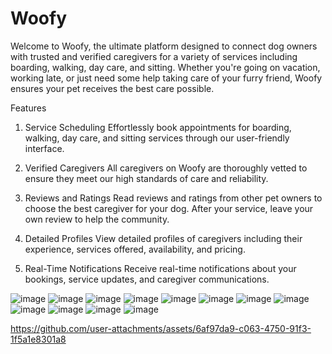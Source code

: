 # Woofy
Welcome to Woofy, the ultimate platform designed to connect dog owners with trusted and verified caregivers for a variety of services including boarding, walking, day care, and sitting. Whether you're going on vacation, working late, or just need some help taking care of your furry friend, Woofy ensures your pet receives the best care possible.

Features
1. Service Scheduling
Effortlessly book appointments for boarding, walking, day care, and sitting services through our user-friendly interface.

2. Verified Caregivers
All caregivers on Woofy are thoroughly vetted to ensure they meet our high standards of care and reliability.

3. Reviews and Ratings
Read reviews and ratings from other pet owners to choose the best caregiver for your dog. After your service, leave your own review to help the community.

4. Detailed Profiles
View detailed profiles of caregivers including their experience, services offered, availability, and pricing.

5. Real-Time Notifications
Receive real-time notifications about your bookings, service updates, and caregiver communications.


![image](https://github.com/NaorRegev/Woofy/assets/71181322/b5e509cf-96e5-4308-9912-fc77b0fee260)
![image](https://github.com/NaorRegev/Woofy/assets/71181322/90ac0eae-930d-4978-ae28-3c29ecaf6ebd)
![image](https://github.com/NaorRegev/Woofy/assets/71181322/d63f4bba-c638-4879-b426-32ca21751967)
![image](https://github.com/NaorRegev/Woofy/assets/71181322/19c505c1-db16-4a61-8a40-4de66eace9c1)
![image](https://github.com/NaorRegev/Woofy/assets/71181322/49a1835a-cfc4-4365-bb04-66feba611eda)
![image](https://github.com/NaorRegev/Woofy/assets/71181322/6d53dc19-f824-49f9-9908-ad812400cd2b)
![image](https://github.com/NaorRegev/Woofy/assets/71181322/030715db-c3b6-4b6e-bf68-03cfc6fdbcdc)
![image](https://github.com/NaorRegev/Woofy/assets/71181322/60760656-991f-44ba-a403-33e7ce0afcb4)
![image](https://github.com/NaorRegev/Woofy/assets/71181322/d0c9e4e2-b8f1-4e92-b0c8-0e43d16d2a70)
![image](https://github.com/NaorRegev/Woofy/assets/71181322/5facb0ab-7a2e-404a-90fb-7778dae775c5)
![image](https://github.com/NaorRegev/Woofy/assets/71181322/9095e1c8-39f8-4c5d-8052-12581d26daa3)
![image](https://github.com/NaorRegev/Woofy/assets/71181322/ac9f5aa2-0f72-4a99-8d9d-e6d19289235e)



https://github.com/user-attachments/assets/6af97da9-c063-4750-91f3-1f5a1e8301a8


